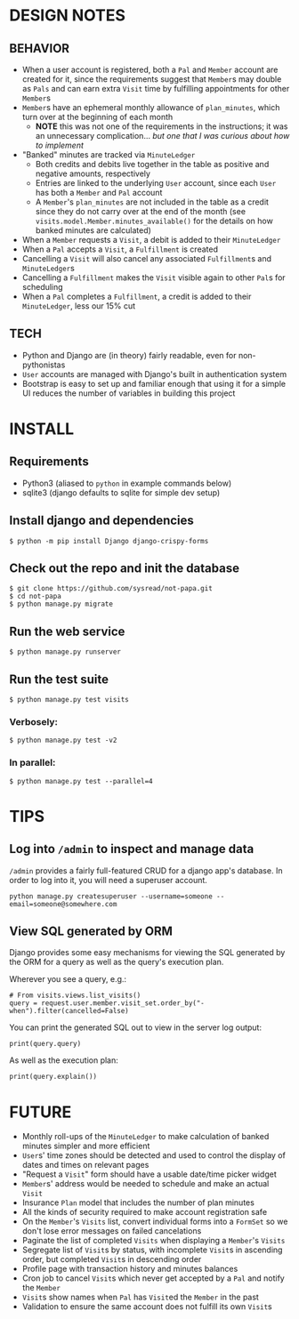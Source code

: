 # DESIGN NOTES

## BEHAVIOR

* When a user account is registered, both a `Pal` and `Member` account are created for it, since the requirements suggest that `Member`s may double as `Pals` and can earn extra `Visit` time by fulfilling appointments for other `Member`s
* `Member`s have an ephemeral monthly allowance of `plan_minutes`, which turn over at the beginning of each month
    * **NOTE** this was not one of the requirements in the instructions; it was an unnecessary complication... _but one that I was curious about how to implement_
* "Banked" minutes are tracked via `MinuteLedger`
    * Both credits and debits live together in the table as positive and negative amounts, respectively
    * Entries are linked to the underlying `User` account, since each `User` has both a `Member` and `Pal` account
    * A `Member`'s `plan_minutes` are not included in the table as a credit since they do not carry over at the end of the month (see `visits.model.Member.minutes_available()` for the details on how banked minutes are calculated)
* When a `Member` requests a `Visit`, a debit is added to their `MinuteLedger`
* When a `Pal` accepts a `Visit`, a `Fulfillment` is created
* Cancelling a `Visit` will also cancel any associated `Fulfillment`s and `MinuteLedger`s
* Cancelling a `Fulfillment` makes the `Visit` visible again to other `Pal`s for scheduling
* When a `Pal` completes a `Fulfillment`, a credit is added to their `MinuteLedger`, less our 15% cut

## TECH

* Python and Django are (in theory) fairly readable, even for non-pythonistas
* `User` accounts are managed with Django's built in authentication system
* Bootstrap is easy to set up and familiar enough that using it for a simple UI reduces the number of variables in building this project


# INSTALL

## Requirements

  * Python3 (aliased to `python` in example commands below)
  * sqlite3 (django defaults to sqlite for simple dev setup)

## Install django and dependencies

    $ python -m pip install Django django-crispy-forms

## Check out the repo and init the database

    $ git clone https://github.com/sysread/not-papa.git
    $ cd not-papa
    $ python manage.py migrate

## Run the web service

    $ python manage.py runserver

## Run the test suite

    $ python manage.py test visits

### Verbosely:

    $ python manage.py test -v2

### In parallel:

    $ python manage.py test --parallel=4

# TIPS

## Log into `/admin` to inspect and manage data

`/admin` provides a fairly full-featured CRUD for a django app's database. In
order to log into it, you will need a superuser account.

    python manage.py createsuperuser --username=someone --email=someone@somewhere.com

## View SQL generated by ORM

Django provides some easy mechanisms for viewing the SQL generated by the ORM
for a query as well as the query's execution plan.

Wherever you see a query, e.g.:

    # From visits.views.list_visits()
    query = request.user.member.visit_set.order_by("-when").filter(cancelled=False)

You can print the generated SQL out to view in the server log output:

    print(query.query)

As well as the execution plan:

    print(query.explain())


# FUTURE

* Monthly roll-ups of the `MinuteLedger` to make calculation of banked minutes simpler and more efficient
* `User`s' time zones should be detected and used to control the display of dates and times on relevant pages
* "Request a `Visit`" form should have a usable date/time picker widget
* `Member`s' address would be needed to schedule and make an actual `Visit`
* Insurance `Plan` model that includes the number of plan minutes
* All the kinds of security required to make account registration safe
* On the `Member`'s `Visits` list, convert individual forms into a `FormSet` so we don't lose error messages on failed cancelations
* Paginate the list of completed `Visits` when displaying a `Member`'s `Visits`
* Segregate list of `Visit`s by status, with incomplete `Visit`s in ascending order, but completed `Visit`s in descending order
* Profile page with transaction history and minutes balances
* Cron job to cancel `Visit`s which never get accepted by a `Pal` and notify the `Member`
* `Visit`s show names when `Pal` has `Visit`ed the `Member` in the past
* Validation to ensure the same account does not fulfill its own `Visit`s
